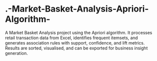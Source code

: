 # .-Market-Basket-Analysis-Apriori-Algorithm-
A Market Basket Analysis project using the Apriori algorithm. It processes retail transaction data from Excel, identifies frequent itemsets, and generates association rules with support, confidence, and lift metrics. Results are sorted, visualised, and can be exported for business insight generation.
